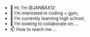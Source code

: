 - 👋 Hi, I’m @JANBAX12
- 👀 I’m interested in coding  + gym,
- 🌱 I’m currently learning high school,
- 💞️ I’m looking to collaborate on ...
- 📫 How to reach me ...

<!---
JANBAX12/JANBAX12 is a ✨ special ✨ repository because its `README.md` (this file) appears on your GitHub profile.
You can click the Preview link to take a look at your changes.
--->
